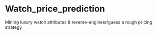 # Watch_price_prediction
Mining luxury watch attributes &amp; reverse-engineer/guess a rough pricing strategy
